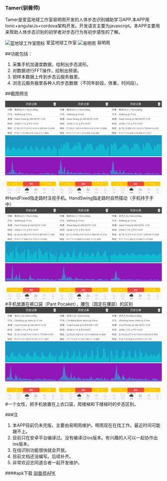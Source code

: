 ### Tamer(驯兽师)
Tamer是爱蓝地球工作室易明雨开发的人体步态识别辅助学习APP.本APP用Ionic+angularJs+cordova架构开发。开发语言主要为javascript。本APP主要用来帮助人体步态识别的初学者对步态行为有初步感性的了解。

<span>
<img src="https://avatars3.githubusercontent.com/u/16535358?v=3&s=466" width = "256" height = "256" alt="蓝地球工作室图标" align=center />
爱蓝地球工作室
</span>
<span>
<img src="https://avatars0.githubusercontent.com/u/2186283?v=3&s=400" width = "256" height = "256" alt="易明雨" align=center />
易明雨
</span>

##功能包括：
1.  采集手机加速度数据，绘制出步态波形。
2.  对数据进行FFT操作，绘制出频谱。
3.  把样本数据上传到步态云服务器里。
4.  浏览云服务器里各种人的步态数据（不同年龄段，体重，时间段）。


##截图预览

<img src="https://github.com/lovearthhome/tamer/blob/master/screenshot/%E5%9B%BE%E7%89%871.png?raw=true" />
#HandFixed指走路时注视手机。HandSwing指走路时自然摆动（手机持于手中）

<img src="https://github.com/lovearthhome/tamer/blob/master/screenshot/%E5%9B%BE%E7%89%872.png?raw=true" />
#手机放置在裤口袋（Pant Pocaket），腰包（固定在腰部）的区别

<img src="https://github.com/lovearthhome/tamer/blob/master/screenshot/%E5%9B%BE%E7%89%873.png?raw=true" />
#一个女性，把手机放置在上衣口袋，爬楼梯和下楼梯时的步态区别。

###注
1.  本APP目前仍未完版，主要由易明雨维护。明雨现在在找工作。最近时间可能跟不上。
2.  目前只在安卓平台编译过。没有编译过ios版本。有兴趣的人可以一起协作出ios版本。
3.  在线识别功能很快就会开放。
4.  目前文档还没编写。后续补齐。
5.  非常欢迎志同道合者一起开发维护。

####apk下载 [驯兽师APK](https://github.com/lovearthhome/tamer/blob/master/tamer.apk)



